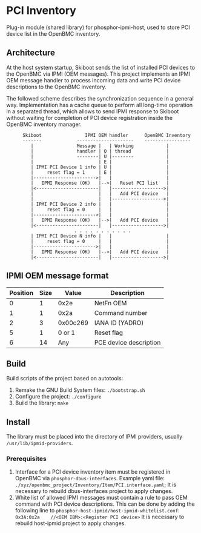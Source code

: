 # PCI Inventory
Plug-in module (shared library) for phosphor-ipmi-host, used to store PCI
device list in the OpenBMC inventory.

## Architecture
At the host system startup, Skiboot sends the list of installed PCI devices
to the OpenBMC via IPMI (OEM messages).
This project implements an IPMI OEM message handler to process incoming data
and write PCI device descriptions to the OpenBMC inventory.

The followed scheme describes the synchronization sequence in a general way.
Implementation has a cache queue to perform all long-time operation
in a separated thread, which allows to send IPMI response to Skiboot without
waiting for completion of PCI device registration inside the OpenBMC inventory
manager.
```
      Skiboot                IPMI OEM handler      OpenBMC Inventory
      -------             ---------------------    -----------------
         |                Message |   | Working            |
         |                handler | Q | thread             |
         |                --------| U |--------            |
         |                        | E |                    |
         | IPMI PCI Device 1 info | U |                    |
         |     reset flag = 1     | E |                    |
         |----------------------->|   |                    |
         |   IPMI Response (OK)   |-->|   Reset PCI list   |
         |<-----------------------|   |------------------->|
         |                        |   |   Add PCI device   |
         |                        |   |------------------->|
         | IPMI PCI Device 2 info |   |                    |
         |     reset flag = 0     |   |                    |
         |----------------------->|   |                    |
         |   IPMI Response (OK)   |-->|   Add PCI device   |
         |<-----------------------|   |------------------->|
                         . . . . . . . . . . .
         | IPMI PCI Device N info |   |                    |
         |     reset flag = 0     |   |                    |
         |----------------------->|   |                    |
         |   IPMI Response (OK)   |-->|   Add PCI device   |
         |<-----------------------|   |------------------->|
```

## IPMI OEM message format

| Position | Size | Value    | Description |
| -------- | ---- | -------- | ----------- |
| 0        | 1    | 0x2e     | NetFn OEM |
| 1        | 1    | 0x2a     | Command number |
| 2        | 3    | 0x00c269 | IANA ID (YADRO) |
| 5        | 1    | 0 or 1   | Reset flag |
| 6        | 14   | Any      | PCE device description |

## Build
Build scripts of the project based on autotools:
1. Remake the GNU Build System files:
   `./bootstrap.sh`
2. Configure the project:
   `./configure`
3. Build the library:
   `make`

## Install
The library must be placed into the directory of IPMI providers, usually
`/usr/lib/ipmid-providers`.

### Prerequisites
1. Interface for a PCI device inventory item must be registered in OpenBMC via
   `phosphor-dbus-interfaces`. Example yaml file:
   `./xyz/openbmc_project/Inventory/Item/PCI.interface.yaml`;
   It is necessary to rebuild dbus-interfaces project to apply changes.
2. White list of allowed IPMI messages must contain a rule to pass OEM command
   with PCI device descriptions. This can be done by adding the following line
   to `phosphor-host-ipmid/host-ipmid-whitelist.conf`:
   `0x3A:0x2a    //<OEM IBM>:<Register PCI device>`
   It is necessary to rebuild host-ipmid project to apply changes.
